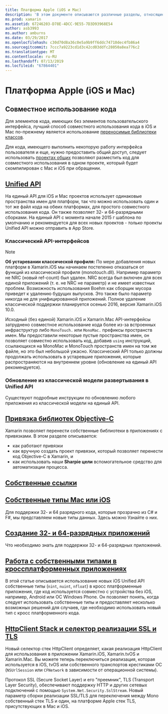 ```yaml
---
title: Платформа Apple (iOS и Mac)
description: 'В этом документе описываются различные разделы, относящиеся к разработке Xamarin.iOS и Xamarin.Mac: код общего доступа, на единый API, привязки Objective-C библиотеки, собственных ссылок, собственные типы и многое другое.'
ms.prod: xamarin
ms.assetid: 67246203-D78E-4DCC-9E55-7D3D93968E54
author: asb3993
ms.author: amburns
ms.date: 03/29/2017
ms.openlocfilehash: c30d70d8a36c0e5a9b9ff6ddc74710dec4fb86a4
ms.sourcegitcommit: 7ccc7a9223cd1d3c42cd03ddfc28050a8ea776c2
ms.translationtype: MT
ms.contentlocale: ru-RU
ms.lasthandoff: 07/13/2019
ms.locfileid: "67864401"
---
```

# <a name="apple-platform-ios-and-mac"></a>Платформа Apple (iOS и Mac)

## <a name="code-sharing"></a>Совместное использование кода

Для элементов кода, имеющих без элементов пользовательского интерфейса, лучший способ совместного использования кода в iOS и Mac по-прежнему является использование [переносимые библиотеки классов](~/cross-platform/app-fundamentals/pcl.md).

Для кода, имеющего выполнить некоторую работу интерфейса пользователя и еще, нужно предоставить общий доступ, следует использовать [проектах общих](~/cross-platform/app-fundamentals/shared-projects.md) позволяют разместить код для совместного использования в одном проекте, который будет скомпилирован с Mac и iOS при обращении.

## <a name="unified-apiunifiedindexmd"></a>[Unified API](unified/index.md)

На единый API для iOS и Mac проектов использует одинаковые пространства имен для платформ, так что можно использовать один и тот же файл кода на обеих платформах, для простого совместного использования кода. Он также позволяет 32- и 64-разрядными сборками. На единый API с момента начале 2015 г шаблона по умолчанию и рекомендуется для всех новых проектов - *только* проекты Unified API можно отправить в App Store.

### <a name="classic-apis"></a>Классический API-интерфейсов

> [!NOTE]
> **Об устаревании классической профиля:** По мере добавления новых платформ в Xamarin.iOS мы начинаем постепенно отказаться от функций из классической профиля (monotouch.dll). Например параметр не NRC (новый ref-count) был удален. NRC всегда был включен для всех единой приложений (т. е. не NRC не параметр) и не имеет известных проблем. Возможность использования Boehm как сборщик мусора приведет к удалению будущих выпусков. Это также было параметр никогда не для унифицированной приложений. Полное удаление классической поддержки планируется осенью 2016, версия Xamarin.iOS 10.0.

Исходный (без единой) Xamarin.iOS и Xamarin.Mac API-интерфейсы затруднено совместное использование кода более из-за встроенных инфраструктур либо `MonoTouch.` или `MonoMac.` префиксы пространств имен.  Мы предоставили некоторые пустые пространства имен, он позволяет совместно использовать код, добавив `using` инструкций, ссылающихся на MonoMac и MonoTouch пространств имен на том же файле, но это был небольшой ужасно. Классический API только должны продолжать использовать в устаревшие приложения, которые распространяются на внутреннем уровне (обновление на единый API рекомендуется).


### <a name="updating-from-classic-to-the-unified-api"></a>Обновление из классической модели развертывания в Unified API

Существуют подробные инструкции по обновлению любого приложения из классической модели на единый API.

## <a name="binding-objective-c-librariesbindingindexmd"></a>[Привязка библиотек Objective-C](binding/index.md)

Xamarin позволяет перенести собственные библиотеки в приложениях с привязками. В этом разделе описывается:

- как работают привязки
- как вручную создать проект привязки, который позволяет перенести код Objective-C в Xamarin, и
- как использовать наши **Sharpie цели** вспомогательное средство для автоматизации процесса.

## <a name="native-referencesnative-referencesmd"></a>[Собственные ссылки](native-references.md)

## <a name="macios-native-typesnativetypesmd"></a>[Собственные типы Mac или iOS](nativetypes.md)

Для поддержки 32- и 64 разрядного кода, которые прозрачно из C# и F#, мы представляем новые типы данных.   Здесь можно Узнайте о них.

## <a name="building-32-and-64-bit-apps32-and-64indexmd"></a>[Создание 32- и 64-разрядных приложений](32-and-64/index.md)

Что необходимо знать для поддержки 32- и 64-разрядных приложений.

## <a name="working-with-native-types-in-cross-platform-appsnative-types-cross-platformmd"></a>[Работа с собственными типами в кроссплатформенных приложениях](native-types-cross-platform.md)

В этой статье описывается использование новых iOS Unified API собственные типы (`nint`, `nuint`, `nfloat`) в кросс платформенные приложения, где код используется совместно с устройства без iOS, например, Android или ОС Windows Phone.
Он позволяет понять, когда следует использовать собственные типы и предоставляет несколько возможных решений для случаев, где необходимо использовать новый тип с кросс платформенного кода.

## <a name="httpclient-stack-and-ssltls-implementation-selectorhttp-stackmd"></a>[HttpClient Stack и селектор реализации SSL и TLS](http-stack.md)

Новый селектор стек HttpClient определяет, какая реализация HttpClient для использования в приложении Xamarin.iOS, Xamarin.tvOS и Xamarin.Mac. Вы можете теперь переключиться реализация, которая используется в iOS, tvOS или собственного транспортов крестиками ОС (`NSUrlSession` или `CFNetwork` в зависимости от операционной системы).

Протокол SSL (Secure Socket Layer) и его "преемник", TLS (Transport Layer Security), обеспечивают поддержку HTTP и других сетевых подключений с помощью `System.Net.Security.SslStream`. Новый параметр сборки реализации SSL/TLS для переключения между Mono собственный стек TLS и один, на платформе Apple стек TLS, присутствующих в Mac и iOS.
